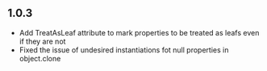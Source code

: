 

1.0.3
-----

  * Add TreatAsLeaf attribute to mark properties to be treated as leafs even if they are not
  * Fixed the issue of undesired instantiations fot null properties in object.clone 
